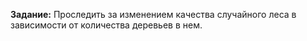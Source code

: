 **Задание:** Проследить за изменением качества случайного леса в зависимости от количества деревьев в нем.